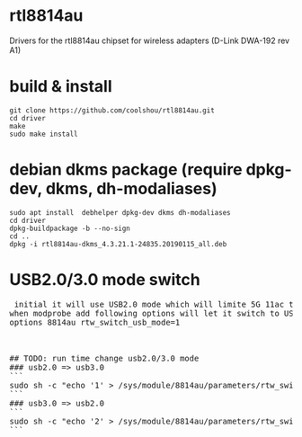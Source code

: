 # rtl8814au
Drivers for the rtl8814au chipset for wireless adapters (D-Link DWA-192 rev A1)

# build & install
```
git clone https://github.com/coolshou/rtl8814au.git
cd driver
make
sudo make install
```

# debian dkms package (require dpkg-dev, dkms, dh-modaliases)
```
sudo apt install  debhelper dpkg-dev dkms dh-modaliases
cd driver
dpkg-buildpackage -b --no-sign
cd ..
dpkg -i rtl8814au-dkms_4.3.21.1-24835.20190115_all.deb
```

# USB2.0/3.0 mode switch
<pre>
 initial it will use USB2.0 mode which will limite 5G 11ac throughput (USB2.0 bandwidth only 480Mbps => throughput around 240Mbps)
when modprobe add following options will let it switch to USB3.0 mode at initial driver
options 8814au rtw_switch_usb_mode=1
</<pre>


## TODO: run time change usb2.0/3.0 mode
### usb2.0 => usb3.0
```
sudo sh -c "echo '1' > /sys/module/8814au/parameters/rtw_switch_usb_mode"
```
### usb3.0 => usb2.0
```
sudo sh -c "echo '2' > /sys/module/8814au/parameters/rtw_switch_usb_mode"
```
